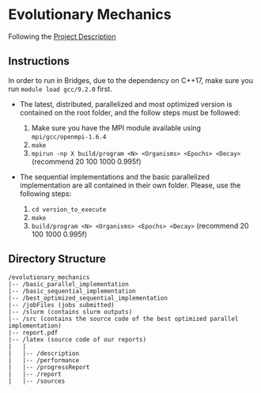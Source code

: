 # Evolutionary Mechanics

Following the [Project Description](latex/sources/ProjectDescription.md)

## Instructions
In order to run in Bridges, due to the dependency on C++17, make sure you run `module load gcc/9.2.0` first.

- The latest, distributed, parallelized and most optimized version is contained on the root folder, and the follow steps must be followed:
    1. Make sure you have the MPI module available using `mpi/gcc/openmpi-1.6.4`
    2. `make`
    3. `mpirun -np X build/program <N> <Organisms> <Epochs> <Decay>` (recommend 20 100 1000 0.995f)
            
- The sequential implementations and the basic parallelized implementation are all contained in their own folder. Please, use the following steps:
    1. `cd version_to_execute`
    2. `make`
    3. `build/program <N> <Organisms> <Epochs> <Decay>` (recommend 20 100 1000 0.995f)
    
## Directory Structure

```batch
/evolutionary_mechanics
|-- /basic_parallel_implementation
|-- /basic_sequential_implementation
|-- /best_optimized_sequential_implementation
|-- /jobFiles (jobs submitted)
|-- /slurm (contains slurm outputs)
|-- /src (contains the source code of the best optimized parallel implementation)
|-- report.pdf
|-- /latex (source code of our reports)
|   |
|   |-- /description
|   |-- /performance
|   |-- /progressReport
|   |-- /report
|   |-- /sources
```
